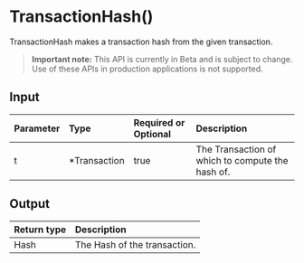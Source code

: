 # TransactionHash()
TransactionHash makes a transaction hash from the given transaction.
> **Important note:** This API is currently in Beta and is subject to change. Use of these APIs in production applications is not supported.


## Input

| Parameter       | Type | Required or Optional | Description |
|:---------------|:--------|:--------| :--------|
| t | *Transaction | true | The Transaction of which to compute the hash of.  |




## Output

| Return type     | Description |
|:---------------|:--------|
| Hash | The Hash of the transaction. |



